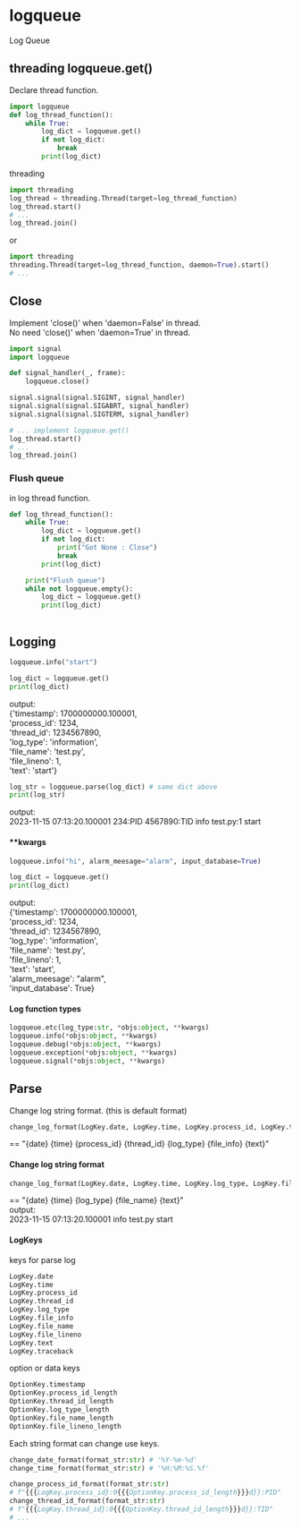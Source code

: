 # logqueue
Log Queue

## threading logqueue.get()
Declare thread function.  
```python  
import logqueue
def log_thread_function():
    while True:
        log_dict = logqueue.get()
        if not log_dict:
            break
        print(log_dict)
```
threading  
```python  
import threading
log_thread = threading.Thread(target=log_thread_function)
log_thread.start()
# ...
log_thread.join()
```
or
```python  
import threading
threading.Thread(target=log_thread_function, daemon=True).start()
# ...
```

## Close
Implement 'close()' when 'daemon=False' in thread.  
No need 'close()' when 'daemon=True' in thread.  
```python  
import signal
import logqueue

def signal_handler(_, frame):
    logqueue.close()

signal.signal(signal.SIGINT, signal_handler)
signal.signal(signal.SIGABRT, signal_handler)
signal.signal(signal.SIGTERM, signal_handler)

# ... implement logqueue.get()
log_thread.start()
# ...
log_thread.join()
```

### Flush queue
in log thread function.  
```python  
def log_thread_function():
    while True:
        log_dict = logqueue.get()
        if not log_dict:
            print("Got None : Close")
            break
        print(log_dict)

    print("Flush queue")
    while not logqueue.empty():
        log_dict = logqueue.get()
        print(log_dict)
        
```

## Logging
```python  
logqueue.info("start")
```  
```python 
log_dict = logqueue.get()
print(log_dict)
```
output:  
{'timestamp': 1700000000.100001,  
'process_id': 1234,  
'thread_id': 1234567890,  
'log_type': 'information',  
'file_name': 'test.py',  
'file_lineno': 1,  
'text': 'start'}  

```python  
log_str = logqueue.parse(log_dict) # same dict above
print(log_str)
```
output:  
2023-11-15 07:13:20.100001 234:PID 4567890:TID info test.py:1 start  

#### **kwargs
```python  
logqueue.info("hi", alarm_meesage="alarm", input_database=True)
```  
```python 
log_dict = logqueue.get()
print(log_dict)
```
output:  
{'timestamp': 1700000000.100001,  
'process_id': 1234,  
'thread_id': 1234567890,  
'log_type': 'information',  
'file_name': 'test.py',  
'file_lineno': 1,  
'text': 'start',  
'alarm_meesage': "alarm",  
'input_database': True}  

#### Log function types
```python  
logqueue.etc(log_type:str, *objs:object, **kwargs)
logqueue.info(*objs:object, **kwargs)
logqueue.debug(*objs:object, **kwargs)
logqueue.exception(*objs:object, **kwargs)
logqueue.signal(*objs:object, **kwargs)
```

## Parse
Change log string format. (this is default format)  
```python  
change_log_format(LogKey.date, LogKey.time, LogKey.process_id, LogKey.thread_id, LogKey.log_type, LogKey.file_info, LogKey.text)
```
== "{date} {time} {process_id} {thread_id} {log_type} {file_info} {text}"  

#### Change log string format
```python  
change_log_format(LogKey.date, LogKey.time, LogKey.log_type, LogKey.file_name, LogKey.text)
```
== "{date} {time} {log_type} {file_name} {text}"  
output:  
2023-11-15 07:13:20.100001 info test.py start  

#### LogKeys
keys for parse log  
```python
LogKey.date
LogKey.time
LogKey.process_id
LogKey.thread_id
LogKey.log_type
LogKey.file_info
LogKey.file_name
LogKey.file_lineno
LogKey.text
LogKey.traceback
```
option or data keys
```python
OptionKey.timestamp
OptionKey.process_id_length
OptionKey.thread_id_length
OptionKey.log_type_length
OptionKey.file_name_length
OptionKey.file_lineno_length
```
Each string format can change use keys.  
```python  
change_date_format(format_str:str) # '%Y-%m-%d'
change_time_format(format_str:str) # '%H:%M:%S.%f'

change_process_id_format(format_str:str) 
# f"{{{LogKey.process_id}:0{{{OptionKey.process_id_length}}}d}}:PID"
change_thread_id_format(format_str:str)
# f"{{{LogKey.thread_id}:0{{{OptionKey.thread_id_length}}}d}}:TID"
# ...
```


